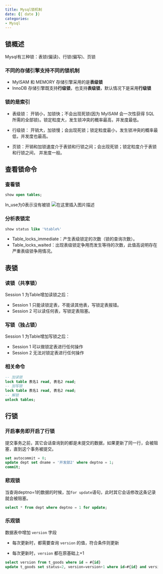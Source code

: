 ```yaml
---
title: Mysql锁机制
date: {{ date }}
categories:
- Mysql
---
```


## 锁概述

Mysql有三种锁：表锁(偏读)、行锁(偏写)、页锁

### 不同的存储引擎支持不同的锁机制

- MyISAM 和 MEMORY 存储引擎采用的是**表级锁**
- InnoDB 存储引擎既支持**行级锁**，也支持**表级锁**，默认情况下是采用**行级锁**

### 锁的是索引

- 表级锁： 开销小，加锁快；不会出现死锁(因为 MyISAM 会一次性获得 SQL 所需的全部锁)。锁定粒度大，发生锁冲突的概率最高，并发度最低。 

- 行级锁： 开销大，加锁慢；会出现死锁；锁定粒度最小，发生锁冲突的概率最低，并发度也最高。 

- 页锁：开销和加锁速度介于表锁和行锁之间；会出现死锁；锁定粒度介于表锁和行锁之间， 并发度一般。

## 查看锁命令

### 查看锁

```sql
show open tables;
```
In_use为0表示没有被锁
![在这里插入图片描述](https://img-blog.csdnimg.cn/20200201080542825.png)

### 分析表锁定
```sql
show status like '%table%'
```
- Table_locks_immediate：产生表级锁定的次数（锁的查询次数）。
- Table_locks_waited：出现表级锁定争用而发生等待的次数，此值高说明存在严重表级锁争用情况。
## 表锁
### 读锁（共享锁）
Session 1 为Table增加读锁之后：
- Session 1 只能读锁定表，不能读其他表，写锁定表报错。
- Session 2 可以读任何表，写锁定表阻塞。
### 写锁（独占锁）
Session 1 为Table增加写锁之后：
- Session 1 可以做锁定表进行任何操作
- Session 2 无法对锁定表进行任何操作
### 相关命令
```sql
-- 加读锁
lock table 表名1 read, 表名2 read;
-- 加写锁
lock table 表名1 read, 表名2 read;
-- 解锁
unlock tables;
```
## 行锁
### 开启事务即开启了行锁
提交事务之前，其它会话查询到的都是未提交的数据，如果更新了同一行，会被阻塞，直到这个事务被提交。
```sql
set autocommit = 0;
update dept set dname = '开发部2' where deptno = 1; 
commit;
```
### 悲观锁
当查询deptno=1的数据的时候，加`for update`语句，此时其它会话修改这条记录就会被阻塞。
```sql
select * from dept where deptno = 1 for update;
```

### 乐观锁

数据表中增加 `version` 字段

- 每次更新时，都需要查询 `version` 的值，符合条件则更新

- 每次更新时，`version` 都在原基础上+1

```sql
select version from t_goods where id = #{id}
update t_goods set status=2, version=version+1 where id=#{id} and version=#{version};  
```

